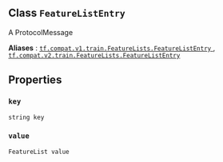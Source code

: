 

## Class  `FeatureListEntry` 
A ProtocolMessage

**Aliases** : [ `tf.compat.v1.train.FeatureLists.FeatureListEntry` ](/api_docs/python/tf/train/FeatureLists/FeatureListEntry), [ `tf.compat.v2.train.FeatureLists.FeatureListEntry` ](/api_docs/python/tf/train/FeatureLists/FeatureListEntry)

## Properties


###  `key` 
 `string key` 

###  `value` 
 `FeatureList value` 


